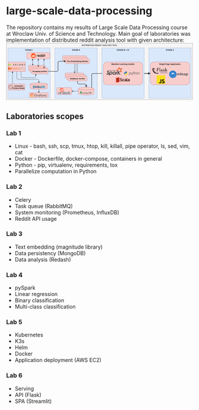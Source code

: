 # large-scale-data-processing

The repository contains my results of Large Scale Data Processing course at Wroclaw Univ. of Science and Technology. Main goal of laboratories was implementation of distributed reddit analysis tool with given architecture:
![Architecture](assets/architecture.png)

## Laboratories scopes

### Lab 1
- Linux - bash, ssh, scp, tmux, htop, kill, killall, pipe operator, ls, sed, vim, cat
- Docker - Dockerfile, docker-compose, containers in general
- Python - pip, virtualenv, requirements, tox
- Parallelize computation in Python

### Lab 2
- Celery
- Task queue (RabbitMQ)
- System monitoring (Prometheus, InfluxDB)
- Reddit API usage

### Lab 3
- Text embedding (magnitude library)
- Data persistency (MongoDB)
- Data analysis (Redash)

### Lab 4
- pySpark
- Linear regression
- Binary classification
- Multi-class classification

### Lab 5
- Kubernetes
- K3s
- Helm
- Docker
- Application deployment (AWS EC2)

### Lab 6
- Serving
- API (Flask)
- SPA (Streamlit)
